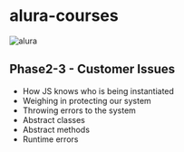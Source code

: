 # alura-courses

![alura](https://lh3.googleusercontent.com/TM-g_2L7u2p99kwg4IQeB-3352WfCq0vKXP4h5cOvISUlNll6-1WHu8t2B0oZdZKjkmp)

## Phase2-3 - Customer Issues
  - How JS knows who is being instantiated
  - Weighing in protecting our system
  - Throwing errors to the system
  - Abstract classes
  - Abstract methods
  - Runtime errors
